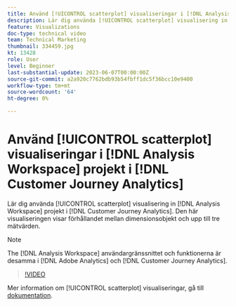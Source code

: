 ```yaml
---
title: Använd [!UICONTROL scatterplot] visualiseringar i [!DNL Analysis Workspace] projekt
description: Lär dig använda [!UICONTROL scatterplot] visualisering in [!DNL Analysis Workspace] projekt i [!DNL Customer Journey Analytics].
feature: Visualizations
doc-type: technical video
team: Technical Marketing
thumbnail: 334459.jpg
kt: 13428
role: User
level: Beginner
last-substantial-update: 2023-06-07T00:00:00Z
source-git-commit: a2a920c7762bdb93b54fbff1dc5f36bcc10e9400
workflow-type: tm+mt
source-wordcount: '64'
ht-degree: 0%

---
```


# Använd [!UICONTROL scatterplot] visualiseringar i [!DNL Analysis Workspace] projekt i [!DNL Customer Journey Analytics]

Lär dig använda [!UICONTROL scatterplot] visualisering in [!DNL Analysis Workspace] projekt i [!DNL Customer Journey Analytics]. Den här visualiseringen visar förhållandet mellan dimensionsobjekt och upp till tre mätvärden.

>[!NOTE]
>
>The [!DNL Analysis Workspace] användargränssnittet och funktionerna är desamma i [!DNL Adobe Analytics] och [!DNL Customer Journey Analytics].

>[!VIDEO](https://video.tv.adobe.com/v/334459/?quality=12&learn=on)

Mer information om [!UICONTROL scatterplot] visualiseringar, gå till [dokumentation](https://experienceleague.adobe.com/docs/analytics-platform/using/cja-workspace/visualizations/scatterplot.html).
